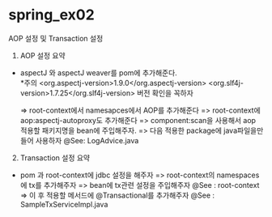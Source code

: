 # spring_ex02

AOP 설정 및 Transaction 설정

1) AOP 설정 요약
 - aspectJ 와 aspectJ weaver를 pom에 추가해준다.  
   *주의 
    <org.aspectj-version>1.9.0</org.aspectj-version>
		  <org.slf4j-version>1.7.25</org.slf4j-version>
    버전 확인을 꼭하자
    
   => root-context에서 namesapces에서 AOP를 추가해준다 
   => root-context에 aop:aspectj-autoproxy도 추가해준다
   => component:scan을 사용해서 aop 적용할 패키지명을 bean에 주입해주자. 
   => 다음 적용한 package에 java파일을만들어 사용하자 @See: LogAdvice.java
   
2) Transaction 설정 요약
 - pom 과 root-context에 jdbc 설정을 해주자 
   => root-context의 namespaces에 tx를 추가해주자
   => bean에 tx관련 설정을 주입해주자 @See : root-context
   => 이 후 적용할 메서드에 @Transactional를 추가해주자 @See : SampleTxServiceImpl.java
